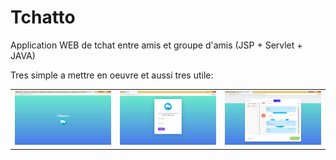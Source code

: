 # Tchatto
Application WEB de tchat entre amis et groupe d'amis (JSP + Servlet + JAVA)

Tres simple a mettre en oeuvre et aussi tres utile:
<br>
<table style="width:100%;">
  <tr>
    <td><img src="11.png"></td>
    <td><img src="12.png"></td>
    <td><img src="13.png"></td>
  </tr>
</table>
